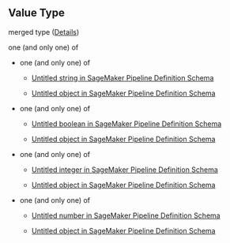 ## Value Type

merged type ([Details](pipeline-definition-definitions-incondition-properties-value.md))

one (and only one) of

*   one (and only one) of

    *   [Untitled string in SageMaker Pipeline Definition Schema](pipeline-definition-definitions-stringargumentvalue-oneof-0.md "check type definition")

    *   [Untitled object in SageMaker Pipeline Definition Schema](pipeline-definition-definitions-getfunction.md "check type definition")

*   one (and only one) of

    *   [Untitled boolean in SageMaker Pipeline Definition Schema](pipeline-definition-definitions-booleanargumentvalue-oneof-0.md "check type definition")

    *   [Untitled object in SageMaker Pipeline Definition Schema](pipeline-definition-definitions-getfunction.md "check type definition")

*   one (and only one) of

    *   [Untitled integer in SageMaker Pipeline Definition Schema](pipeline-definition-definitions-integerargumentvalue-oneof-0.md "check type definition")

    *   [Untitled object in SageMaker Pipeline Definition Schema](pipeline-definition-definitions-getfunction.md "check type definition")

*   one (and only one) of

    *   [Untitled number in SageMaker Pipeline Definition Schema](pipeline-definition-definitions-floatargumentvalue-oneof-0.md "check type definition")

    *   [Untitled object in SageMaker Pipeline Definition Schema](pipeline-definition-definitions-getfunction.md "check type definition")
